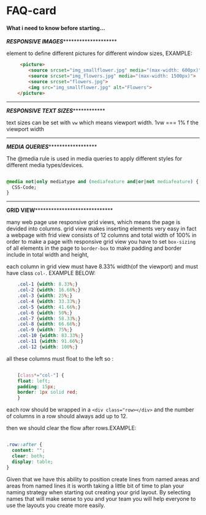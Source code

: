 # FAQ-card


#### What i need to know before starting...

*****************RESPONSIVE IMAGES*************************************

<picture> element to define different pictures for different window sizes, EXAMPLE:

```html
	 <picture>
  		<source srcset="img_smallflower.jpg" media="(max-width: 600px)">
  		<source srcset="img_flowers.jpg" media="(max-width: 1500px)">
  		<source srcset="flowers.jpg">
  		<img src="img_smallflower.jpg" alt="Flowers">
	</picture> 

```

**************************************************************************

*********************RESPONSIVE TEXT SIZES*********************************

text sizes can be set with `vw` which means viewport width.
1vw === 1% f the viewport width

**************************************************************************

*********************MEDIA QUERIES***************************************

The @media rule is used in media queries to apply different styles for different media types/devices.

```CSS

@media not|only mediatype and (mediafeature and|or|not mediafeature) {
  CSS-Code;
}

```

**************************************************************************


******************GRID VIEW***********************************************

many web page use responsive grid views, which means the page is devided into columns. grid view makes inserting elements very easy in fact a webpage with frid view consists of  12 columns and total width of 
100% in order to make a page with responsive grid view you have to set `box-sizing` of all elements in the page to `border-box` to make padding and border include in total width and height,

each column in grid view must have 8.33% width(of the viewport) and must have class `col-`. EXAMPLE BELOW:

```CSS
	.col-1 {width: 8.33%;}
	.col-2 {width: 16.66%;}
	.col-3 {width: 25%;}
	.col-4 {width: 33.33%;}
	.col-5 {width: 41.66%;}
	.col-6 {width: 50%;}
	.col-7 {width: 58.33%;}
	.col-8 {width: 66.66%;}
	.col-9 {width: 75%;}
	.col-10 {width: 83.33%;}
	.col-11 {width: 91.66%;}
	.col-12 {width: 100%;}
```

all these columns must float to the left so :

```CSS

	[class*="col-"] {
  	float: left;
  	padding: 15px;
  	border: 1px solid red;
	}

```

each row should be wrapped in a `<div class="row></div>` and the number of columns in a row should always add up to 12.

then we should clear the flow after rows.EXAMPLE:

```CSS	

.row::after {
  content: "";
  clear: both;
  display: table;
}

```

Given that we have this ability to position create lines from named areas and areas from named lines it is worth taking a little bit of time to plan your naming strategy when 
starting out creating your grid layout.  By selecting names that will make sense to you and your team you will help everyone to use the layouts you create more easily.
